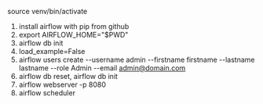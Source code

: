 source venv/bin/activate

1. install airflow with pip from github
2. export AIRFLOW_HOME="$PWD"
3. airflow db init
4. load_example=False
5. airflow users create --username admin --firstname firstname --lastname lastname --role Admin --email admin@domain.com
6. airflow db reset, airflow db init
7. airflow webserver -p 8080
8. airflow scheduler
